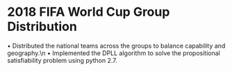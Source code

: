 # 2018 FIFA World Cup Group Distribution
• Distributed the national teams across the groups to balance capability and geography.\n
• Implemented the DPLL algorithm to solve the propositional satisfiability problem using python 2.7.
